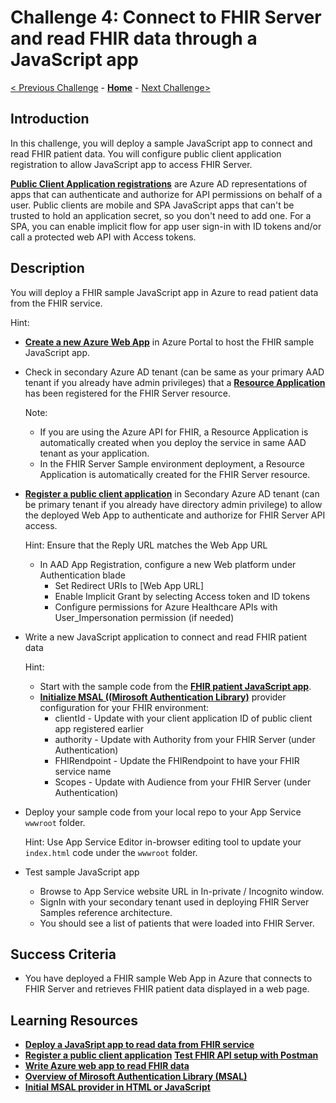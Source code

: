 # Challenge 4: Connect to FHIR Server and read FHIR data through a JavaScript app

[< Previous Challenge](./Challenge03.md) - **[Home](../readme.md)** - [Next Challenge>](./Challenge05.md)

## Introduction

In this challenge, you will deploy a sample JavaScript app to connect and read FHIR patient data.  You will configure public client application registration to allow JavaScript app to access FHIR Server.

**[Public Client Application registrations](https://docs.microsoft.com/en-us/azure/healthcare-apis/register-public-azure-ad-client-app)** are Azure AD representations of apps that can authenticate and authorize for API permissions on behalf of a user. Public clients are mobile and SPA JavaScript apps that can't be trusted to hold an application secret, so you don't need to add one.  For a SPA, you can enable implicit flow for app user sign-in with ID tokens and/or call a protected web API with Access tokens.


## Description

You will deploy a FHIR sample JavaScript app in Azure to read patient data from the FHIR service.

Hint:
- **[Create a new Azure Web App](https://docs.microsoft.com/en-us/azure/healthcare-apis/tutorial-web-app-write-web-app#create-web-application)** in Azure Portal to host the FHIR sample JavaScript app.
- Check in secondary Azure AD tenant (can be same as your primary AAD tenant if you already have admin privileges) that a **[Resource Application](https://docs.microsoft.com/en-us/azure/healthcare-apis/register-resource-azure-ad-client-app)** has been registered for the FHIR Server resource.

    Note: 
    - If you are using the Azure API for FHIR, a Resource Application is automatically created when you deploy the service in same AAD tenant as your application.
    - In the FHIR Server Sample environment deployment, a Resource Application is automatically created for the FHIR Server resource.

- **[Register a public client application](https://docs.microsoft.com/en-us/azure/healthcare-apis/tutorial-web-app-public-app-reg)** in Secondary Azure AD tenant (can be primary tenant if you already have directory admin privilege) to allow the deployed Web App to authenticate and authorize for FHIR Server API access.

    Hint: Ensure that the Reply URL matches the Web App URL
    - In AAD App Registration, configure a new Web platform under Authentication blade
        - Set Redirect URIs to [Web App URL]
        - Enable Implicit Grant by selecting Access token and ID tokens
        - Configure permissions for Azure Healthcare APIs with User_Impersonation permission (if needed)
 
- Write a new JavaScript application to connect and read FHIR patient data

    Hint:
    - Start with the sample code from the **[FHIR patient JavaScript app](https://docs.microsoft.com/en-us/azure/healthcare-apis/tutorial-web-app-write-web-app)**.
    - **[Initialize MSAL ((Mirosoft Authentication Library)](https://docs.microsoft.com/en-us/graph/toolkit/providers/msal)** provider configuration for your FHIR environment:
        - clientId - Update with your client application ID of public client app registered earlier
        - authority - Update with Authority from your FHIR Server (under Authentication)
        - FHIRendpoint - Update the FHIRendpoint to have your FHIR service name
        - Scopes - Update with Audience from your FHIR Server (under Authentication)

- Deploy your sample code from your local repo to your App Service `wwwroot` folder.

    Hint: Use App Service Editor in-browser editing tool to update your `index.html` code under the `wwwroot` folder.

- Test sample JavaScript app
  - Browse to App Service website URL in In-private / Incognito window.
  - SignIn with your secondary tenant used in deploying FHIR Server Samples reference architecture.
  - You should see a list of patients that were loaded into FHIR Server.

## Success Criteria
- You have deployed a FHIR sample Web App in Azure that connects to FHIR Server and retrieves FHIR patient data displayed in a web page.

## Learning Resources

- **[Deploy a JavaSript app to read data from FHIR service](https://docs.microsoft.com/en-us/azure/healthcare-apis/tutorial-web-app-fhir-server)**
- **[Register a public client application](https://docs.microsoft.com/en-us/azure/healthcare-apis/tutorial-web-app-public-app-reg)**
**[Test FHIR API setup with Postman](https://docs.microsoft.com/en-us/azure/healthcare-apis/tutorial-web-app-test-postman)**
- **[Write Azure web app to read FHIR data](https://docs.microsoft.com/en-us/azure/healthcare-apis/tutorial-web-app-write-web-app)**
- **[Overview of Mirosoft Authentication Library (MSAL)](https://docs.microsoft.com/en-us/azure/active-directory/develop/msal-overview)**
- **[Initial MSAL provider in HTML or JavaScript](https://docs.microsoft.com/en-us/graph/toolkit/providers/msal)**
